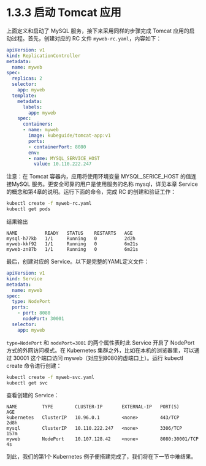 # 1.3.3 启动 Tomcat 应用

上面定义和启动了 MySQL 服务，接下来采用同样的步骤完成 Tomcat 应用的启动过程。首先，创建对应的 RC 文件 `myweb-rc.yaml`，内容如下：
```YAML
apiVersion: v1
kind: ReplicationController
metadata:
  name: myweb
spec:
  replicas: 2
  selector:
    app: myweb
  template:
    metadata:
      labels:
        app: myweb
    spec:
      containers:
      - name: myweb
        image: kubeguide/tomcat-app:v1
        ports:
        - containerPort: 8080
        env:
        - name: MYSQL_SERVICE_HOST
          value: 10.110.222.247
```


注意：在 Tomcat 容器内，应用将使用环境变量 MYSQL_SERICE_HOST 的值连接MySQL 服务。更安全可靠的用户是使用服务的名称 mysql，详见本章 Service 的概念和第4章的说明。运行下面的命令，完成 RC 的创建和验证工作：
```BASH
kubectl create -f myweb-rc.yaml
kubectl get pods
```

结果输出
```
NAME          READY   STATUS    RESTARTS   AGE
mysql-h77kb   1/1     Running   0          2d2h
myweb-kkf92   1/1     Running   0          6m21s
myweb-zn87b   1/1     Running   0          6m21s
```

最后，创建对应的 Service。以下是完整的YAML定义文件：
```YAML
apiVersion: v1
kind: Service
metadata:
  name: myweb
spec:
  type: NodePort
  ports:
    - port: 8080
      nodePort: 30001
  selector:
    app: myweb
```

`type=NodePort` 和 `nodePort=3001` 的两个属性表时此 Service 开启了 NodePort 方式的外网访问模式。在 Kubernetes 集群之外，比如在本机的浏览器里，可以通过 30001 这个端口访问 myweb（对应到8080的虚端口上）。运行 kubectl create 命令进行创建：
```BASH
kubectl create -f myweb-svc.yaml 
kubectl get svc
```

查看创建的 Service：
```
NAME         TYPE        CLUSTER-IP       EXTERNAL-IP   PORT(S)          AGE
kubernetes   ClusterIP   10.96.0.1        <none>        443/TCP          2d8h
mysql        ClusterIP   10.110.222.247   <none>        3306/TCP         157m
myweb        NodePort    10.107.128.42    <none>        8080:30001/TCP   4s
```

到此，我们的第1个 Kubernetes 例子便搭建完成了，我们将在下一节中难结果。
